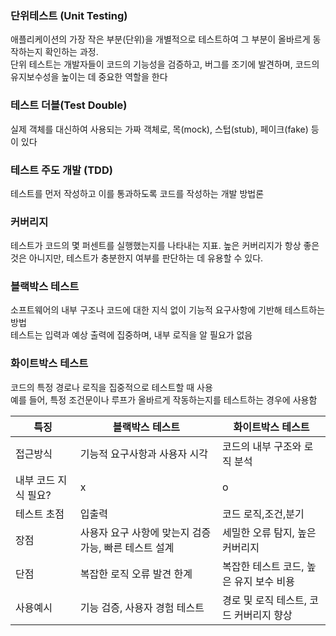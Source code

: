 ### 단위테스트 (Unit Testing)  
애플리케이션의 가장 작은 부분(단위)을 개별적으로 테스트하여 그 부분이 올바르게 동작하는지 확인하는 과정.  
단위 테스트는 개발자들이 코드의 기능성을 검증하고, 버그를 조기에 발견하며, 코드의 유지보수성을 높이는 데 중요한 역할을 한다

### 테스트 더블(Test Double)  
실제 객체를 대신하여 사용되는 가짜 객체로, 목(mock), 스텁(stub), 페이크(fake) 등이 있다  

### 테스트 주도 개발 (TDD)  
테스트를 먼저 작성하고 이를 통과하도록 코드를 작성하는 개발 방법론  

### 커버리지  
테스트가 코드의 몇 퍼센트를 실행했는지를 나타내는 지표. 높은 커버리지가 항상 좋은 것은 아니지만, 테스트가 충분한지 여부를 판단하는 데 유용할 수 있다.

### 블랙박스 테스트 
소프트웨어의 내부 구조나 코드에 대한 지식 없이 기능적 요구사항에 기반해 테스트하는 방법  
테스트는 입력과 예상 출력에 집중하며, 내부 로직을 알 필요가 없음 

### 화이트박스 테스트  
코드의 특정 경로나 로직을 집중적으로 테스트할 때 사용  
예를 들어, 특정 조건문이나 루프가 올바르게 작동하는지를 테스트하는 경우에 사용함  


| 특징 | 블랙박스 테스트 | 화이트박스 테스트 |
|-----|-----|-----|
| 접근방식 | 기능적 요구사항과 사용자 시각 | 코드의 내부 구조와 로직 분석 |
| 내부 코드 지식 필요? | x | o | 
| 테스트 초점 | 입출력 | 코드 로직,조건,분기 | 
| 장점 | 사용자 요구 사항에 맞는지 검증 가능, 빠른 테스트 설계 | 세밀한 오류 탐지, 높은 커버리지 | 
| 단점 | 복잡한 로직 오류 발견 한계 | 복잡한 테스트 코드, 높은 유지 보수 비용 | 
| 사용예시 | 기능 검증, 사용자 경험 테스트 | 경로 및 로직 테스트, 코드 커버리지 향상 | 